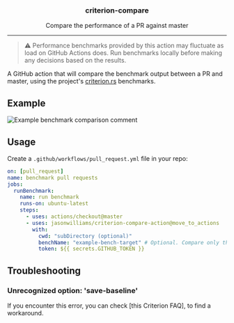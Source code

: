 <h3 align="center">criterion-compare</h3>
<p align="center">Compare the performance of a PR against master</p>

---

> ⚠️ Performance benchmarks provided by this action may fluctuate as load on GitHub Actions does. Run benchmarks locally before making any decisions based on the results.

A GitHub action that will compare the benchmark output between a PR and master, using the project's [criterion.rs](https://github.com/bheisler/criterion.rs/) benchmarks.

## Example

![Example benchmark comparison comment](image.png)

## Usage

Create a `.github/workflows/pull_request.yml` file in your repo:

```yml
on: [pull_request]
name: benchmark pull requests
jobs:
  runBenchmark:
    name: run benchmark
    runs-on: ubuntu-latest
    steps:
      - uses: actions/checkout@master
      - uses: jasonwilliams/criterion-compare-action@move_to_actions
        with:
          cwd: "subDirectory (optional)"
          benchName: "example-bench-target" # Optional. Compare only this benchmark target
          token: ${{ secrets.GITHUB_TOKEN }}
```

## Troubleshooting
### Unrecognized option: 'save-baseline'
If you encounter this error, you can check [this Criterion FAQ], to find a workaround.
